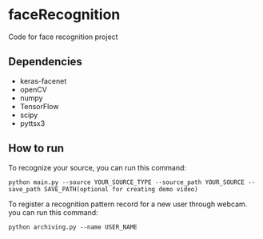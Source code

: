 # faceRecognition
 
Code for face recognition project

## Dependencies

- keras-facenet
- openCV
- numpy
- TensorFlow
- scipy
- pyttsx3

## How to run

To recognize your source, you can run this command:
```
python main.py --source YOUR_SOURCE_TYPE --source_path YOUR_SOURCE --save_path SAVE_PATH(optional for creating demo video)
```

To register a recognition pattern record for a new user through webcam. you can run this command:
```
python archiving.py --name USER_NAME
```
